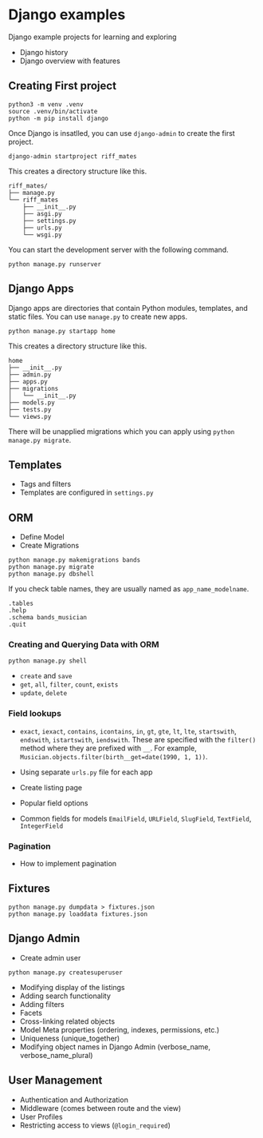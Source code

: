 # Django examples

Django example projects for learning and exploring

- Django history
- Django overview with features

## Creating First project

```shell
python3 -m venv .venv
source .venv/bin/activate
python -m pip install django
```
Once Django is insatlled, you can use `django-admin` to create the first project.

```shell
django-admin startproject riff_mates
```

This creates a directory structure like this.

```
riff_mates/
├── manage.py
└── riff_mates
    ├── __init__.py
    ├── asgi.py
    ├── settings.py
    ├── urls.py
    └── wsgi.py
```

You can start the development server with the following command.

```shell
python manage.py runserver
```

## Django Apps

Django apps are directories that contain Python modules, templates, and static files.  You can use `manage.py` to create new apps.

```shell
python manage.py startapp home
```

This creates a directory structure like this.

```
home
├── __init__.py
├── admin.py
├── apps.py
├── migrations
│   └── __init__.py
├── models.py
├── tests.py
└── views.py
``` 

There will be unapplied migrations which you can apply using `python manage.py migrate`.

## Templates

- Tags and filters
- Templates are configured in `settings.py`

## ORM

- Define Model
- Create Migrations

```shell
python manage.py makemigrations bands
python manage.py migrate
python manage.py dbshell
```

If you check table names, they are usually named as `app_name_modelname`.

```shell
.tables
.help
.schema bands_musician
.quit
```

### Creating and Querying Data with ORM

```shell
python manage.py shell
```

- `create` and `save`
- `get`, `all`, `filter`, `count`, `exists`
- `update`, `delete`

### Field lookups

- `exact`, `iexact`, `contains`, `icontains`, `in`, `gt`, `gte`, `lt`, `lte`, `startswith`, `endswith`, `istartswith`, `iendswith`. These are specified with the `filter()` method where they are prefixed with `__`. For example, `Musician.objects.filter(birth__get=date(1990, 1, 1))`.

- Using separate `urls.py` file for each app
- Create listing page
- Popular field options
- Common fields for models `EmailField`, `URLField`, `SlugField`, `TextField`, `IntegerField`

### Pagination

- How to implement pagination

## Fixtures

```shell
python manage.py dumpdata > fixtures.json
python manage.py loaddata fixtures.json
```

## Django Admin

- Create admin user

```shell
python manage.py createsuperuser
```

- Modifying display of the listings
- Adding search functionality
- Adding filters
- Facets
- Cross-linking related objects
- Model Meta properties (ordering, indexes, permissions, etc.)
- Uniqueness (unique_together)
- Modifying object names in Django Admin (verbose_name, verbose_name_plural)

## User Management

- Authentication and Authorization
- Middleware (comes between route and the view)
- User Profiles
- Restricting access to views (`@login_required`)


